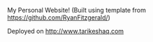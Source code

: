 My Personal Website! (Built using template from https://github.com/RyanFitzgerald/)

Deployed on http://www.tarikeshaq.com
